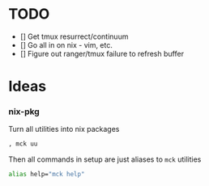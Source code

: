 # TODO

- [] Get tmux resurrect/continuum
- [] Go all in on nix - vim, etc.
- [] Figure out ranger/tmux failure to refresh buffer

# Ideas


### nix-pkg

Turn all utilities into nix packages

```sh
, mck uu
```

Then all commands in setup are just aliases to `mck` utilities

```sh
alias help="mck help"
```
